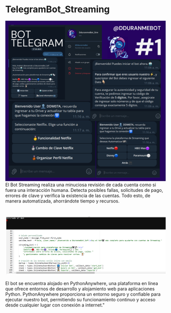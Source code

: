 # TelegramBot_Streaming 
<img src="Moodboard.png" alt="Logo Bot" width="800"/>
El Bot Streaming realiza una minuciosa revisión de cada cuenta como si fuera una interacción humana. Detecta posibles fallas, solicitudes de pago, errores de clave y verifica la existencia de las cuentas. Todo esto, de manera automatizada, ahorrándote tiempo y recursos. 


<h1>
  
</h1>
<img src="BotbotStreaming.PNG" alt="Logo Bot" width="800"/>

El bot se encuentra alojado en PythonAnywhere, una plataforma en línea que ofrece entornos de desarrollo y alojamiento web para aplicaciones Python. PythonAnywhere proporciona un entorno seguro y confiable para ejecutar nuestro bot, permitiendo su funcionamiento continuo y acceso desde cualquier lugar con conexión a internet."



